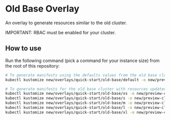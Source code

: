 # Old Base Overlay

An overlay to generate resources similar to the old cluster.

IMPORTANT: RBAC must be enabled for your cluster.

## How to use

Run the following command (pick a command for your instance size) from the root of this repository:

```sh
# To generate manifests using the defaults values from the old base cluster:
kubectl kustomize new/overlays/quick-start/old-base/default -o new/preview-cluster

# To generate manifests for the old base cluster with resources updated each instance size:
kubectl kustomize new/overlays/quick-start/old-base/xs -o new/preview-cluster
kubectl kustomize new/overlays/quick-start/old-base/s -o new/preview-cluster
kubectl kustomize new/overlays/quick-start/old-base/m -o new/preview-cluster
kubectl kustomize new/overlays/quick-start/old-base/l -o new/preview-cluster
kubectl kustomize new/overlays/quick-start/old-base/xl -o new/preview-cluster
```
